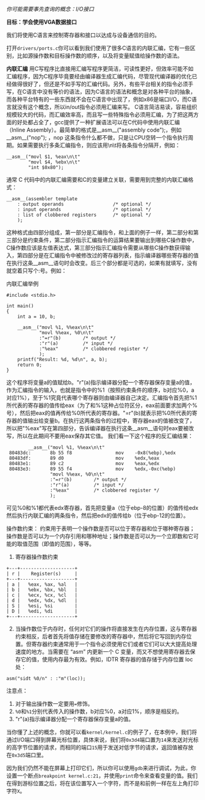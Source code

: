 *你可能需要事先查询的概念：I/O接口*

**目标：学会使用VGA数据接口**

我们将使用C语言来控制寄存器和接口以达成与设备通信的目的。

打开`drivers/ports.c`你可以看到我们使用了很多C语言的内联汇编，它有一些区别，比如源操作数和目标操作数的顺序，以及将变量赋值给操作数的语法。

**内联汇编**
用C写程序比直接用汇编写程序更简洁，可读性更好，但效率可能不如汇编程序，因为C程序毕竟要经由编译器生成汇编代码，尽管现代编译器的优化已经做得很好了，但还是不如手写的汇编代码。另外，有些平台相关的指令必须手写，在C语言中没有等价的语法，因为C语言的语法和概念是对各种平台的抽象，而各种平台特有的一些东西就不会在C语言中出现了，例如x86是端口I/O，而C语言就没有这个概念，所以in/out指令必须用汇编来写。
C语言简洁易读，容易组织规模较大的代码，而汇编效率高，而且写一些特殊指令必须用汇编，为了把这两方面的好处都占全了，gcc提供了一种扩展语法可以在C代码中使用内联汇编（Inline Assembly）。最简单的格式是__asm__("assembly code");，例如__asm__("nop"); ，nop 这条指令什么都不做，只是让CPU空转一个指令执行周期。如果需要执行多条汇编指令，则应该用\n\t将各条指令分隔开，例如：
```
__asm__("movl $1, %eax\n\t"
	    "movl $4, %ebx\n\t"
	    "int $0x80");
```
通常 C 代码中的内联汇编需要和C的变量建立关联，需要用到完整的内联汇编格式：
```
__asm__(assembler template 
	: output operands                  /* optional */
	: input operands                   /* optional */
	: list of clobbered registers      /* optional */
	);
```
这种格式由四部分组成，第一部分是汇编指令，和上面的例子一样，第二部分和第三部分是约束条件，第二部分指示汇编指令的运算结果要输出到哪些C操作数中，C操作数应该是左值表达式，第三部分指示汇编指令需要从哪些C操作数获得输入，第四部分是在汇编指令中被修改过的寄存器列表，指示编译器哪些寄存器的值在执行这条__asm__语句时会改变。后三个部分都是可选的，如果有就填写，没有就空着只写个:号。例如：


内联汇编举例
```
#include <stdio.h>

int main() 
{
    int a = 10, b;

	__asm__("movl %1, %%eax\n\t"
		    "movl %%eax, %0\n\t"
		    :"=r"(b)        /* output */
		    :"r"(a)         /* input */
		    :"%eax"         /* clobbered register */
		    );
	printf("Result: %d, %d\n", a, b);
	return 0;
}
```
这个程序将变量a的值赋给b。"r"(a)指示编译器分配一个寄存器保存变量a的值，作为汇编指令的输入，也就是指令中的%1（按照约束条件的顺序，b对应%0，a对应1%），至于%1究竟代表哪个寄存器则由编译器自己决定。汇编指令首先把%1所代表的寄存器的值传给eax（为了和%1这种占位符区分，eax前面要求加两个%号），然后把eax的值再传给%0所代表的寄存器。"=r"(b)就表示把%0所代表的寄存器的值输出给变量b。在执行这两条指令的过程中，寄存器eax的值被改变了，所以把"%eax"写在第四部分，告诉编译器在执行这条__asm__语句时eax要被改写，所以在此期间不要用eax保存其它值。
我们看一下这个程序的反汇编结果：
```
        __asm__("movl %1, %%eax\n\t"
 80483dc:       8b 55 f8                mov    -0x8(%ebp),%edx
 80483df:       89 d0                   mov    %edx,%eax
 80483e1:       89 c2                   mov    %eax,%edx
 80483e3:       89 55 f4                mov    %edx,-0xc(%ebp)
                "movl %%eax, %0\n\t"
                :"=r"(b)        /* output */
                :"r"(a)         /* input */
                :"%eax"         /* clobbered register */
                );
```
可见%0和%1都代表edx寄存器，首先把变量a（位于ebp-8的位置）的值传给edx然后执行内联汇编的两条指令，然后把edx的值传给b（位于ebp-12的位置）。

操作数约束：
约束用于表明一个操作数是否可以位于寄存器和位于哪种寄存器；操作数是否可以为一个内存引用和哪种地址；操作数是否可以为一个立即数和它可能的取值范围（即值的范围），等等。
1. 寄存器操作数约束
```
+---+--------------------+
| r |    Register(s)     |
+---+--------------------+
| a |   %eax, %ax, %al   |
| b |   %ebx, %bx, %bl   |
| c |   %ecx, %cx, %cl   |
| d |   %edx, %dx, %dl   |
| S |   %esi, %si        |
| D |   %edi, %di        |
+---+--------------------+
```
2. 当操作数位于内存时，任何对它们的操作将直接发生在内存位置，这与寄存器约束相反，后者首先将值存储在要修改的寄存器中，然后将它写回到内存位置。但寄存器约束通常用于一个指令必须使用它们或者它们可以大大提高处理速度的地方。当需要在 “asm” 内更新一个 C 变量，而又不想使用寄存器去保存它的值，使用内存最为有效。例如，IDTR 寄存器的值存储于内存位置 loc 处：
```
asm("sidt %0/n" : :"m"(loc));
```


注意点：
1. 对于输出操作数一定要用`=`修饰。
2. `%0`和`%1`分别代表传入的操作数，b对应%0，a对应1%，顺序是相反的。
3. "r"(a)指示编译器分配一个寄存器保存变量a的值。

当你懂了上述的概念，你就可以看`kernel/kernel.c`的例子了，在本例中，我们将通过I/O端口得到屏幕光标位置，具体来说，我们将`0x3d4`端口置为`14`来发送对光标的高字节位置的请求，而相同的端口`15`用于发送对低字节的请求，返回值被存放在`0x3d5`端口里。

因为我们仍然不能在屏幕上打印它们，所以你可以使用`gdb`来进行调试，为此，你设置一个断点`breakpoint kernel.c:21`，并使用`print`命令来查看变量的值。我们在得到游标位置之后，将在该位置写入一个字符，而不是和前例一样在左上角打印字符`X`。  

